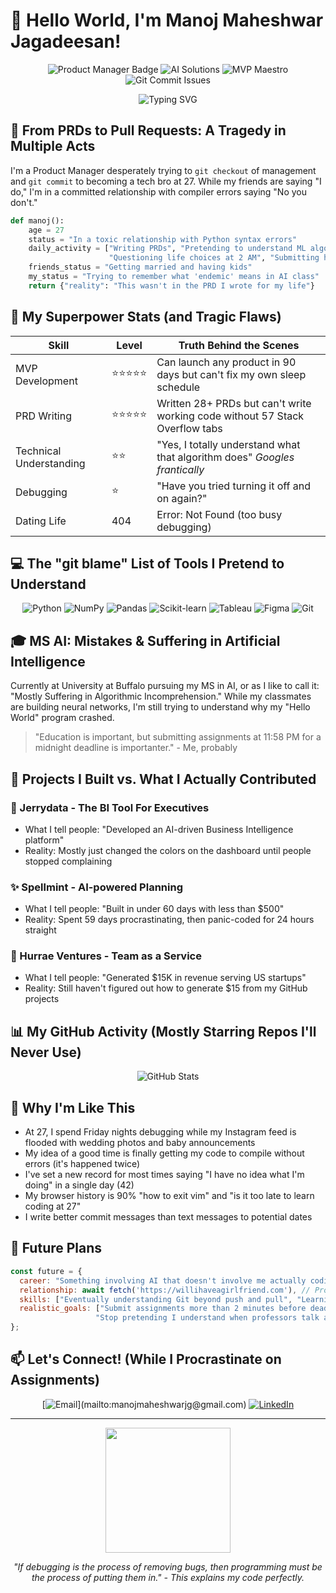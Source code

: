 # 👋 Hello World, I'm Manoj Maheshwar Jagadeesan!

<div align="center">
  
  ![Product Manager Badge](https://img.shields.io/badge/-Product%20Manager-228B22?style=for-the-badge&logoColor=white)
  ![AI Solutions](https://img.shields.io/badge/-AI%20Solutions-228B22?style=for-the-badge&logoColor=white)
  ![MVP Maestro](https://img.shields.io/badge/-MVP%20Maestro-228B22?style=for-the-badge&logoColor=white)
  ![Git Commit Issues](https://img.shields.io/badge/-Git%20Commit%20Issues-228B22?style=for-the-badge&logoColor=white)
  
</div>

<div align="center">
  <img src="https://readme-typing-svg.herokuapp.com?font=Special+Elite&pause=500&color=D2042D&center=true&vCenter=true&width=500&lines=Product+Manager+by+day+🥹;Confused+Coder+by+night+🫠;While+friends+get+married%2C+I+debug+errors.;27+years+old%2C+still+doing+homeworks.;git+status%3A+permanently+confused!" alt="Typing SVG" />
</div>

## 🤖 From PRDs to Pull Requests: A Tragedy in Multiple Acts

I'm a Product Manager desperately trying to `git checkout` of management and `git commit` to becoming a tech bro at 27. While my friends are saying "I do," I'm in a committed relationship with compiler errors saying "No you don't."

```python
def manoj():
    age = 27
    status = "In a toxic relationship with Python syntax errors"
    daily_activity = ["Writing PRDs", "Pretending to understand ML algorithms", 
                      "Questioning life choices at 2 AM", "Submitting homework late"]
    friends_status = "Getting married and having kids"
    my_status = "Trying to remember what 'endemic' means in AI class"
    return {"reality": "This wasn't in the PRD I wrote for my life"}
```

## 🚀 My Superpower Stats (and Tragic Flaws)

| Skill | Level | Truth Behind the Scenes |
|-------|-------|-------------|
| MVP Development | ⭐⭐⭐⭐⭐ | Can launch any product in 90 days but can't fix my own sleep schedule |
| PRD Writing | ⭐⭐⭐⭐⭐ | Written 28+ PRDs but can't write working code without 57 Stack Overflow tabs |
| Technical Understanding | ⭐⭐ | "Yes, I totally understand what that algorithm does" *Googles frantically* |
| Debugging | ⭐ | "Have you tried turning it off and on again?" |
| Dating Life | 404 | Error: Not Found (too busy debugging) |

## 💻 The "git blame" List of Tools I Pretend to Understand

<div align="center">
  
  ![Python](https://img.shields.io/badge/-Python(Still%20in%20the%20tutorial%20phase)-3776AB?style=flat-square&logo=python&logoColor=white)
  ![NumPy](https://img.shields.io/badge/-NumPy(Num%20What%20Now%3F)-013243?style=flat-square&logo=numpy&logoColor=white)
  ![Pandas](https://img.shields.io/badge/-Pandas(Not%20the%20animal)-150458?style=flat-square&logo=pandas&logoColor=white)
  ![Scikit-learn](https://img.shields.io/badge/-ScikitLearn(Sci%20kidding%20me%3F)-F7931E?style=flat-square&logo=scikit-learn&logoColor=white)
  ![Tableau](https://img.shields.io/badge/-Tableau(The%20only%20tool%20I%20actually%20get)-E97627?style=flat-square&logo=tableau&logoColor=white)
  ![Figma](https://img.shields.io/badge/-Figma(Where%20I%20pretend%20to%20be%20useful)-F24E1E?style=flat-square&logo=figma&logoColor=white)
  ![Git](https://img.shields.io/badge/-Git(Mostly%20git%20help)-F05032?style=flat-square&logo=git&logoColor=white)
  
</div>

## 🎓 MS AI: Mistakes & Suffering in Artificial Intelligence

Currently at University at Buffalo pursuing my MS in AI, or as I like to call it: "Mostly Suffering in Algorithmic Incomprehension." While my classmates are building neural networks, I'm still trying to understand why my "Hello World" program crashed.

> "Education is important, but submitting assignments at 11:58 PM for a midnight deadline is importanter." - Me, probably

## 🚢 Projects I Built vs. What I Actually Contributed

### 🧠 Jerrydata - The BI Tool For Executives
* What I tell people: "Developed an AI-driven Business Intelligence platform"
* Reality: Mostly just changed the colors on the dashboard until people stopped complaining

### ✨ Spellmint - AI-powered Planning
* What I tell people: "Built in under 60 days with less than $500"
* Reality: Spent 59 days procrastinating, then panic-coded for 24 hours straight

### 🏢 Hurrae Ventures - Team as a Service
* What I tell people: "Generated $15K in revenue serving US startups"
* Reality: Still haven't figured out how to generate $15 from my GitHub projects

## 📊 My GitHub Activity (Mostly Starring Repos I'll Never Use)

<div align="center">
  <img src="https://github-profile-summary-cards.vercel.app/api/cards/profile-details?username=manojmaheshwarjg&theme=nord_bright" alt="GitHub Stats" />
</div>

## 💬 Why I'm Like This

* At 27, I spend Friday nights debugging while my Instagram feed is flooded with wedding photos and baby announcements
* My idea of a good time is finally getting my code to compile without errors (it's happened twice)
* I've set a new record for most times saying "I have no idea what I'm doing" in a single day (42)
* My browser history is 90% "how to exit vim" and "is it too late to learn coding at 27"
* I write better commit messages than text messages to potential dates

## 🔮 Future Plans

```javascript
const future = {
  career: "Something involving AI that doesn't involve me actually coding it",
  relationship: await fetch('https://willihaveagirlfriend.com'), // Promise pending for 27 years
  skills: ["Eventually understanding Git beyond push and pull", "Learning to code without crying"],
  realistic_goals: ["Submit assignments more than 2 minutes before deadline", 
                   "Stop pretending I understand when professors talk about neural networks"]
};
```

## 📫 Let's Connect! (While I Procrastinate on Assignments)

<div align="center">
  
  [![Email](https://img.shields.io/badge/-Email(I'll%20respond%20in%202%20weeks)-D14836?style=for-the-badge&logo=gmail&logoColor=white)](mailto:manojmaheshwarjg@gmail.com)
  [![LinkedIn](https://img.shields.io/badge/-LinkedIn(Where%20I%20pretend%20to%20be%20professional)-0077B5?style=for-the-badge&logo=linkedin&logoColor=white)](https://linkedin.com/in/manojmaheshwarjg/)
  
</div>

---

<div align="center">
  <img src="https://media0.giphy.com/media/v1.Y2lkPTc5MGI3NjExeWs4NG92dGQ5cDQ3azJmN3BqbWk3OWI4MnR4d3J2N2ptcHdkY2s4bCZlcD12MV9pbnRlcm5hbF9naWZfYnlfaWQmY3Q9Zw/JuPM4K9sJyMiBoJEBK/giphy.gif" width="200">
  <p><i>"If debugging is the process of removing bugs, then programming must be the process of putting them in." - This explains my code perfectly.</i></p>
</div>

<!-- Fun fact: I spent more time making this README than actually writing code this month -->
<!-- TODO: Learn what TODO actually means -->
<!-- git commit -m "I have no idea what I'm committing to" -->
